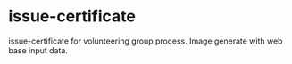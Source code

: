 # issue-certificate
issue-certificate for volunteering group process. Image generate with web base input data.
